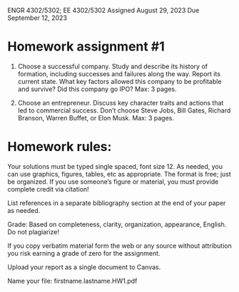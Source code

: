 ENGR 4302/5302; EE 4302/5302                                                       Assigned August 29, 2023                                                            Due September 12, 2023

# Homework assignment #1

 

1. Choose a successful company. Study and describe its history of formation, including successes and failures along the way.  Report its current state.  What key factors allowed this company to be profitable and survive?  Did this company go IPO? 
Max:  3 pages.

 

2. Choose an entrepreneur. Discuss key character traits and actions that led to commercial success.  Don’t choose Steve Jobs, Bill Gates, Richard Branson, Warren Buffet, or Elon Musk. Max: 3 pages.
 

# Homework rules:

Your solutions must be typed single spaced, font size 12.  As needed, you can use graphics, figures, tables, etc as appropriate.  The format is free; just be organized.  If you use someone’s figure or material, you must provide complete credit via citation! 

 

List references in a separate bibliography section at the end of your paper as needed.

 

Grade:  Based on completeness, clarity, organization, appearance, English.  Do not plagiarize!

If you copy verbatim material form the web or any source without attribution you risk earning a grade of zero for the assignment.

 
Upload your report as a single document to Canvas.

 
Name your file:  firstname.lastname.HW1.pdf
